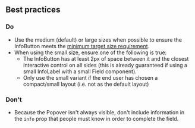 ## Best practices

### Do

- Use the medium (default) or large sizes when possible to ensure the InfoButton meets the [minimum target size requirement](https://w3c.github.io/wcag/understanding/target-size-minimum.html).
- When using the small size, ensure one of the following is true:
  - The InfoButton has at least 2px of space between it and the closest interactive control on all sides (this is already guaranteed if using a small InfoLabel with a small Field component).
  - Only use the small variant if the end user has chosen a compact/small layout (i.e. not as the default layout)

### Don't

- Because the Popover isn't always visible, don't include information in the `info` prop that people must know in order to complete the field.

